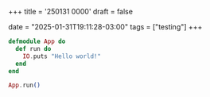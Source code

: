 +++
title = '250131 0000'
draft = false

date = "2025-01-31T19:11:28-03:00"
tags = ["testing"]
+++

```elixir
defmodule App do
  def run do
    IO.puts "Hello world!"
  end
end

App.run()
```
